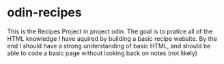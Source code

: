 # odin-recipes
This is the Recipes Project in project odin. The goal is to pratice all of the HTML knowledge I have aquired by building a basic recipe website. By the end I should have a strong understanding of basic HTML, and should be able to code a basic page without looking back on notes (not likely) 
